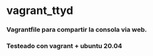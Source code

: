 # vagrant_ttyd

### Vagrantfile para compartir la consola via web.

### Testeado con vagrant + ubuntu 20.04
